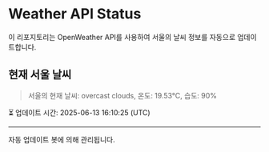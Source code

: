 
# Weather API Status

이 리포지토리는 OpenWeather API를 사용하여 서울의 날씨 정보를 자동으로 업데이트합니다.

## 현재 서울 날씨
> 서울의 현재 날씨: overcast clouds, 온도: 19.53°C, 습도: 90%

⏳ 업데이트 시간: 2025-06-13 16:10:25 (UTC)

---
자동 업데이트 봇에 의해 관리됩니다.
